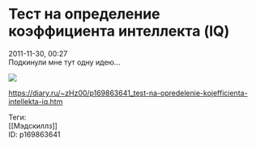 Тест на определение коэффициента интеллекта (IQ)
=================================================

   
 2011-11-30, 00:27   
  Подкинули мне тут одну идею...   
    
  [![](http://s017.radikal.ru/i440/1111/00/f867b14dd607.png)](https://www.pixiv.net/member_illust.php?mode=medium&illust_id=14479578)     
    
 <https://diary.ru/~zHz00/p169863641_test-na-opredelenie-kojefficienta-intellekta-iq.htm>   
   
 Теги:   
 [[Мэдскиллз]]   
 ID: p169863641